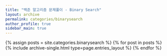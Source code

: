 ```yaml
---
title: "백준 알고리즘 문제풀이 - Binary Search"
layout: archive
permalink: categories/binarysearch
author_profile: true
sidebar_main: true
---
```



{% assign posts = site.categories.binarysearch %}
{% for post in posts %} {% include archive-single.html type=page.entries_layout %} {% endfor %}